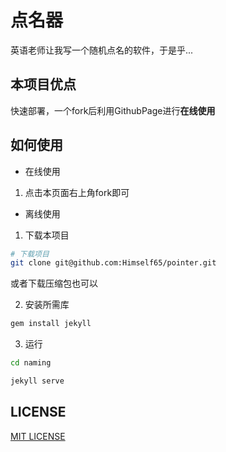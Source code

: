 # 点名器

英语老师让我写一个随机点名的软件，于是乎...

## 本项目优点

快速部署，一个fork后利用GithubPage进行**在线使用**

## 如何使用

- 在线使用

1. 点击本页面右上角fork即可

- 离线使用

1. 下载本项目

```bash
# 下载项目
git clone git@github.com:Himself65/pointer.git 
```

或者下载压缩包也可以

2. 安装所需库

```bash
gem install jekyll
```

3. 运行

```bash
cd naming

jekyll serve
```

## LICENSE

[MIT LICENSE](./LICENSE)